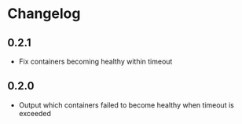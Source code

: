 # Changelog
## 0.2.1
- Fix containers becoming healthy within timeout

## 0.2.0
- Output which containers failed to become healthy when timeout is exceeded
